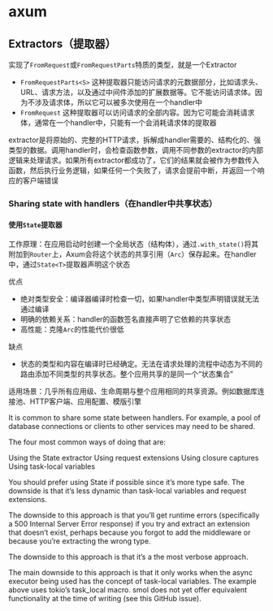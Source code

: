 # axum

## Extractors（提取器）

实现了`FromRequest`或`FromRequestParts`特质的类型，就是一个Extractor

* `FromRequestParts<S>` 这种提取器只能访问请求的元数据部分，比如请求头、URL、请求方法，以及通过中间件添加的扩展数据等。它不能访问请求体。因为不涉及请求体，所以它可以被多次使用在一个handler中
* `FromRequest` 这种提取器可以访问请求的全部内容。因为它可能会消耗请求体，通常在一个handler中，只能有一个会消耗请求体的提取器

extractor是将原始的、完整的HTTP请求，拆解成handler需要的、结构化的、强类型的数据。调用handler时，会检查函数参数，调用不同参数的extractor的内部逻辑来处理请求。如果所有extractor都成功了，它们的结果就会被作为参数传入函数，然后执行业务逻辑，如果任何一个失败了，请求会提前中断，并返回一个响应的客户端错误

### Sharing state with handlers（在handler中共享状态）

#### 使用`State`提取器

工作原理：在应用启动时创建一个全局状态（结构体），通过`.with_state()`将其附加到`Router`上，Axum会将这个状态的共享引用（`Arc`）保存起来。在handler中，通过`State<T>`提取器声明这个状态

优点

* 绝对类型安全：编译器编译时检查一切，如果handler中类型声明错误就无法通过编译
* 明确的依赖关系：handler的函数签名直接声明了它依赖的共享状态
* 高性能：克隆`Arc`的性能代价很低

缺点

* 状态的类型和内容在编译时已经确定。无法在请求处理的流程中动态为不同的路由添加不同类型的共享状态。整个应用共享的是同一个“状态集合”

适用场景：几乎所有应用级、生命周期与整个应用相同的共享资源。例如数据库连接池、HTTP客户端、应用配置、模版引擎

It is common to share some state between handlers. For example, a pool of database connections or clients to other services may need to be shared.

The four most common ways of doing that are:

Using the State extractor
Using request extensions
Using closure captures
Using task-local variables

You should prefer using State if possible since it’s more type safe. The downside is that it’s less dynamic than task-local variables and request extensions.

The downside to this approach is that you’ll get runtime errors (specifically a 500 Internal Server Error response) if you try and extract an extension that doesn’t exist, perhaps because you forgot to add the middleware or because you’re extracting the wrong type.

The downside to this approach is that it’s a the most verbose approach.

The main downside to this approach is that it only works when the async executor being used has the concept of task-local variables. The example above uses tokio’s task_local macro. smol does not yet offer equivalent functionality at the time of writing (see this GitHub issue).

